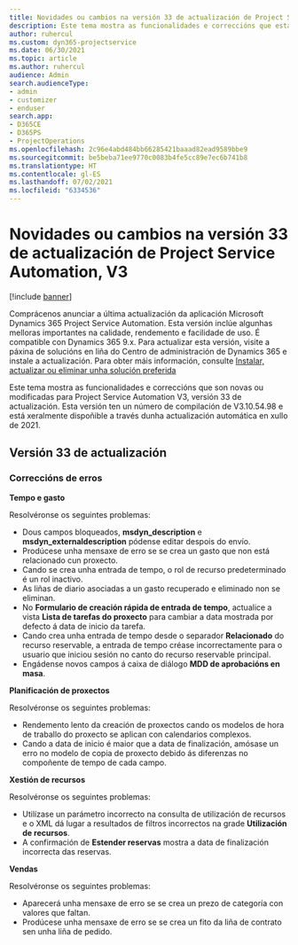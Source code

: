 ```yaml
---
title: Novidades ou cambios na versión 33 de actualización de Project Service Automation, V3
description: Este tema mostra as funcionalidades e correccións que están dispoñibles la versión 33 de actualización de Project Service Automation, V3.
author: ruhercul
ms.custom: dyn365-projectservice
ms.date: 06/30/2021
ms.topic: article
ms.author: ruhercul
audience: Admin
search.audienceType:
- admin
- customizer
- enduser
search.app:
- D365CE
- D365PS
- ProjectOperations
ms.openlocfilehash: 2c96e4abd484bb66285421baaad82ead9589bbe9
ms.sourcegitcommit: be5beba71ee9770c0083b4fe5cc89e7ec6b741b8
ms.translationtype: HT
ms.contentlocale: gl-ES
ms.lasthandoff: 07/02/2021
ms.locfileid: "6334536"
---
```

# <a name="whats-new-or-changed-in-project-service-automation-update-release-33-v3"></a>Novidades ou cambios na versión 33 de actualización de Project Service Automation, V3

[!include [banner](../includes/psa-now-project-operations.md)]

Comprácenos anunciar a última actualización da aplicación Microsoft Dynamics 365 Project Service Automation. Esta versión inclúe algunhas melloras importantes na calidade, rendemento e facilidade de uso. É compatible con Dynamics 365 9.x. Para actualizar esta versión, visite a páxina de solucións en liña do Centro de administración de Dynamics 365 e instale a actualización. Para obter máis información, consulte [Instalar, actualizar ou eliminar unha solución preferida](/power-platform/admin/install-remove-preferred-solution)

Este tema mostra as funcionalidades e correccións que son novas ou modificadas para Project Service Automation V3, versión 33 de actualización. Esta versión ten un número de compilación de V3.10.54.98 e está xeralmente dispoñible a través dunha actualización automática en xullo de 2021.

## <a name="update-release-33"></a>Versión 33 de actualización

### <a name="bug-fixes"></a>Correccións de erros

**Tempo e gasto**

Resolvéronse os seguintes problemas:

- Dous campos bloqueados, **msdyn_description** e **msdyn_externaldescription** pódense editar despois do envío.
- Prodúcese unha mensaxe de erro se se crea un gasto que non está relacionado cun proxecto.
- Cando se crea unha entrada de tempo, o rol de recurso predeterminado é un rol inactivo.
- As liñas de diario asociadas a un gasto recuperado e eliminado non se eliminan.
- No **Formulario de creación rápida de entrada de tempo**, actualice a vista **Lista de tarefas do proxecto** para cambiar a data mostrada por defecto á data de inicio da tarefa.
- Cando crea unha entrada de tempo desde o separador **Relacionado** do recurso reservable, a entrada de tempo créase incorrectamente para o usuario que iniciou sesión no canto do recurso reservable principal.
- Engádense novos campos á caixa de diálogo **MDD de aprobacións en masa**.

**Planificación de proxectos**

Resolvéronse os seguintes problemas:
- Rendemento lento da creación de proxectos cando os modelos de hora de traballo do proxecto se aplican con calendarios complexos.
- Cando a data de inicio é maior que a data de finalización, amósase un erro no modelo de copia de proxecto debido ás diferenzas no compoñente de tempo de cada campo.

**Xestión de recursos**

Resolvéronse os seguintes problemas:
- Utilízase un parámetro incorrecto na consulta de utilización de recursos e o XML dá lugar a resultados de filtros incorrectos na grade **Utilización de recursos**.
- A confirmación de **Estender reservas** mostra a data de finalización incorrecta das reservas.

**Vendas**

Resolvéronse os seguintes problemas:
- Aparecerá unha mensaxe de erro se se crea un prezo de categoría con valores que faltan.
- Prodúcese unha mensaxe de erro se se crea un fito da liña de contrato sen unha liña de pedido.
